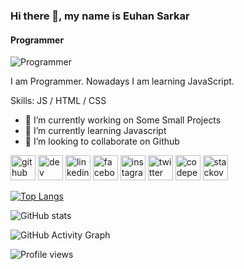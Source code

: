 ### Hi there 👋, my name is Euhan Sarkar
#### Programmer
![Programmer](https://arturssmirnovs.github.io/github-profile-readme-generator/images/banner.png)

I am Programmer. Nowadays I am learning JavaScript. 

Skills:  JS / HTML / CSS

- 🔭 I’m currently working on Some Small Projects 
- 🌱 I’m currently learning Javascript 
- 👯 I’m looking to collaborate on Github 


[<img src='https://cdn.jsdelivr.net/npm/simple-icons@3.0.1/icons/github.svg' alt='github' height='40'>](https://github.com/euhansarkar)  [<img src='https://cdn.jsdelivr.net/npm/simple-icons@3.0.1/icons/dev-dot-to.svg' alt='dev' height='40'>](https://dev.to/euhansarkar)  [<img src='https://cdn.jsdelivr.net/npm/simple-icons@3.0.1/icons/linkedin.svg' alt='linkedin' height='40'>](https://www.linkedin.com/in/euhansarkar/)  [<img src='https://cdn.jsdelivr.net/npm/simple-icons@3.0.1/icons/facebook.svg' alt='facebook' height='40'>](https://www.facebook.com/euhansarkar1)  [<img src='https://cdn.jsdelivr.net/npm/simple-icons@3.0.1/icons/instagram.svg' alt='instagram' height='40'>](https://www.instagram.com/euhansarkar/)  [<img src='https://cdn.jsdelivr.net/npm/simple-icons@3.0.1/icons/twitter.svg' alt='twitter' height='40'>](https://twitter.com/euhansarkar)  [<img src='https://cdn.jsdelivr.net/npm/simple-icons@3.0.1/icons/codepen.svg' alt='codepen' height='40'>](https://codepen.io/euhansarkar)  [<img src='https://cdn.jsdelivr.net/npm/simple-icons@3.0.1/icons/stackoverflow.svg' alt='stackoverflow' height='40'>](https://stackoverflow.com/users/euhansarkar)  

[![Top Langs](https://github-readme-stats.vercel.app/api/top-langs/?username=euhansarkar)](https://github.com/anuraghazra/github-readme-stats)

![GitHub stats](https://github-readme-stats.vercel.app/api?username=euhansarkar&show_icons=true&count_private=true)  

![GitHub Activity Graph](https://activity-graph.herokuapp.com/graph?username=euhansarkar)  

![Profile views](https://gpvc.arturio.dev/euhansarkar)  
